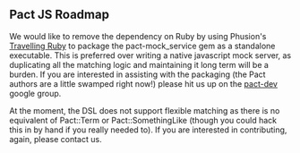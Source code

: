 Pact JS Roadmap
---

We would like to remove the dependency on Ruby by using Phusion's [Travelling Ruby](https://github.com/phusion/traveling-ruby) to package the pact-mock_service gem as a standalone executable. This is preferred over writing a native javascript mock server, as duplicating all the matching logic and maintaining it long term will be a burden. If you are interested in assisting with the packaging (the Pact authors are a little swamped right now!) please hit us up on the [pact-dev](https://groups.google.com/forum/#!forum/pact-dev) google group.

At the moment, the DSL does not support flexible matching as there is no equivalent of Pact::Term or Pact::SomethingLike (though you could hack this in by hand if you really needed to). If you are interested in contributing, again, please contact us.
